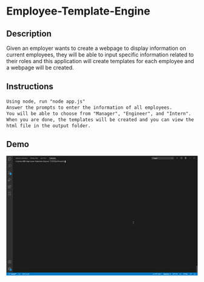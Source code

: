 # Employee-Template-Engine

## Description

Given an employer wants to create a webpage to display information on current employees, they will be able to input specific information related to their roles and this application will create templates for each employee and a webpage will be created.

## Instructions

```
Using node, run "node app.js"
Answer the prompts to enter the information of all employees.
You will be able to choose from "Manager", "Engineer", and "Intern".
When you are done, the templates will be created and you can view the html file in the output folder.
```

## Demo

![til](demo.gif)
